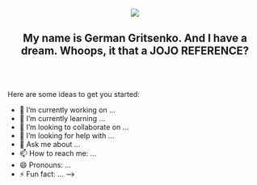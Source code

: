 <h1 align="center">
  <a href="https://git.io/typing-svg">
    <img src="https://readme-typing-svg.herokuapp.com/?lines=gerfest776&center=true&size=30">
  </a>
</h1>

## <center> My name is German Gritsenko. And I have a dream. Whoops, it that a JOJO REFERENCE? </center>
<br/>
<br/>

Here are some ideas to get you started:

- 🔭 I’m currently working on ...
- 🌱 I’m currently learning ...
- 👯 I’m looking to collaborate on ...
- 🤔 I’m looking for help with ...
- 💬 Ask me about ...
- 📫 How to reach me: ...
- 😄 Pronouns: ...
- ⚡ Fun fact: ...
-->
